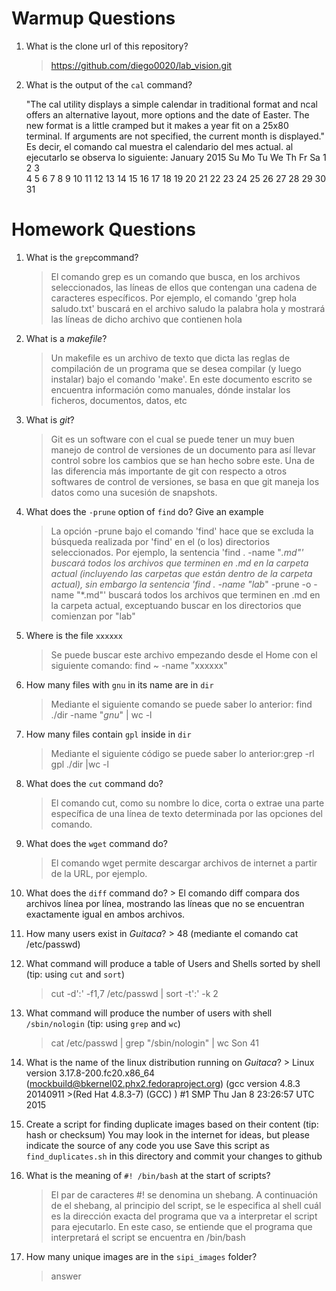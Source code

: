 # Warmup Questions

1.  What is the clone url of this repository?
    >   https://github.com/diego0020/lab_vision.git

2.  What is the output of the ``cal`` command?

     "The cal utility displays a simple calendar in traditional format 		and ncal offers an alternative layout, more options and the 		date of Easter.  The new format is a little cramped but it 		makes a year fit on a 25x80 terminal.  If arguments are 	not specified, the current month is displayed." Es decir, el comando cal muestra el calendario del mes actual. al ejecutarlo se observa lo siguiente:
January 2015 
Su Mo Tu We Th Fr Sa 
             1  2  3  
 4  5  6  7  8  9 10 
11 12 13 14 15 16 17 
18 19 20 21 22 23 24 
25 26 27 28 29 30 31


# Homework Questions

1.  What is the ``grep``command?
    >   El comando grep es un comando que busca, en los archivos seleccionados, las líneas de ellos que contengan una cadena de caracteres específicos. Por ejemplo, el comando 'grep hola saludo.txt' buscará en el archivo saludo la palabra hola y mostrará las líneas de dicho archivo que contienen hola
2.  What is a *makefile*?
    >   Un makefile es un archivo de texto que dicta las reglas de compilación de un programa que se desea compilar (y luego instalar) bajo el comando 'make'. En este documento escrito se encuentra información como manuales, dónde instalar los ficheros, documentos, datos, etc

3.  What is *git*?
    >   Git es un software con el cual se puede tener un muy buen manejo de control de versiones de un documento para así llevar control sobre los cambios que se han hecho sobre este. Una de las diferencia más importante de git con respecto a otros softwares de control de versiones, se basa en que git maneja los datos como una sucesión de snapshots.

4.  What does the ``-prune`` option of ``find`` do? Give an example
    >   La opción -prune bajo el comando 'find' hace que se excluda la búsqueda realizada por 'find' en el (o los) directorios seleccionados. Por ejemplo, la sentencia 'find . -name "*.md"' buscará todos los archivos que terminen en .md en la carpeta actual (incluyendo las carpetas que están dentro de la carpeta actual), sin embargo la sentencia 'find . -name "lab*" -prune -o -name "*.md"' buscará todos los archivos que terminen en .md en la carpeta actual, exceptuando buscar en los directorios que comienzan por "lab"
5.  Where is the file ``xxxxxx``
    >   Se puede buscar este archivo empezando desde el Home con el siguiente comando: find ~ -name "xxxxxx"

6.  How many files with ``gnu`` in its name are in ``dir``
    >   Mediante el siguiente comando se puede saber lo anterior: find ./dir -name "*gnu*" | wc -l

7.  How many files contain ``gpl`` inside in ``dir``
    >   Mediante el siguiente código se puede saber lo anterior:grep -rl gpl ./dir |wc -l


8.  What does the ``cut`` command do?
    >   El comando cut, como su nombre lo dice, corta o extrae una parte específica de una línea de texto determinada por las opciones del comando.

9.  What does the ``wget`` command do?
    >   El comando wget permite descargar archivos de internet a partir de la URL, por ejemplo.

10.  What does the ``diff`` command do?
    >   El comando diff compara dos archivos línea por línea, mostrando las líneas que no se encuentran exactamente igual en ambos archivos.

11.  How many users exist in *Guitaca*?
    >   48 (mediante el comando cat /etc/passwd)

12. What command will produce a table of Users and Shells sorted by shell (tip: using ``cut`` and ``sort``)
    >   cut -d':' -f1,7 /etc/passwd | sort -t':' -k 2

13. What command will produce the number of users with shell ``/sbin/nologin`` (tip: using ``grep`` and ``wc``)
    >   cat  /etc/passwd | grep "/sbin/nologin" | wc
        Son 41

14.  What is the name of the linux distribution running on *Guitaca*?
    >   Linux version 3.17.8-200.fc20.x86_64 (mockbuild@bkernel02.phx2.fedoraproject.org) (gcc version 4.8.3 20140911     >(Red Hat 4.8.3-7) (GCC) ) #1 SMP Thu Jan 8 23:26:57 UTC 2015

15. Create a script for finding duplicate images based on their content (tip: hash or checksum)
    You may look in the internet for ideas, but please indicate the source of any code you use
    Save this script as ``find_duplicates.sh`` in this directory and commit your changes to github 

16. What is the meaning of ``#! /bin/bash`` at the start of scripts?
    >   El par de caracteres #! se denomina un shebang. A continuación de el shebang, al principio del script, se le especifica al shell cuál es la dirección exacta del programa que va a interpretar el script para ejecutarlo. En este caso, se entiende que el programa que interpretará el script se encuentra en /bin/bash

17. How many unique images are in the ``sipi_images`` folder?
    >   answer
    
